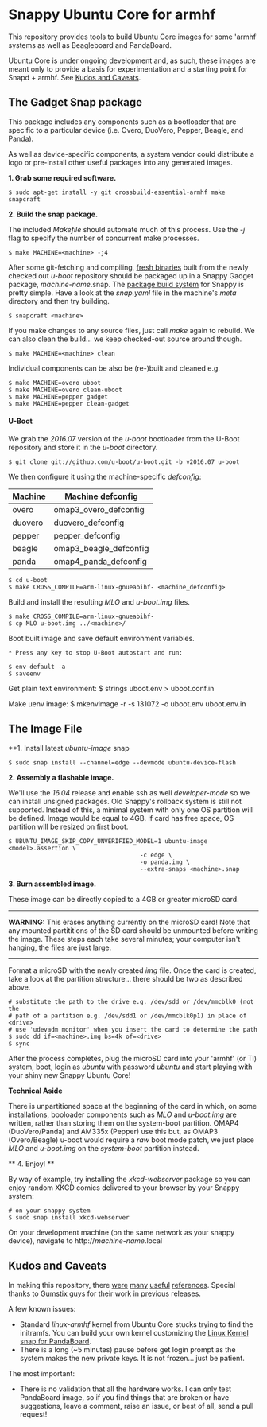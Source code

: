 Snappy Ubuntu Core for armhf
============================
This repository provides tools to build Ubuntu Core images for some 'armhf'
systems as well as Beagleboard and PandaBoard.

Ubuntu Core is under ongoing development and, as such, these images are meant
only to provide a basis for experimentation and a starting point for Snapd +
armhf. See [Kudos and Caveats](#kudos-and-caveats).

The Gadget Snap package
-------------------
This package includes any components such as a bootloader that are specific to
a particular device (i.e. Overo, DuoVero, Pepper, Beagle, and Panda).

As well as device-specific components, a system vendor could distribute a logo
or pre-install other useful packages into any generated images.

<!---
As these Gadget snaps are  available through the Snappy App Store, you can skip
this step and go to directly to [below](#assemble-your-image).
-->

**1. Grab some required software.**

    $ sudo apt-get install -y git crossbuild-essential-armhf make snapcraft

**2. Build the snap package.**

The included *Makefile* should automate much of this process.  Use the *-j* flag
to specify the number of concurrent make processes.

    $ make MACHINE=<machine> -j4

After some git-fetching and compiling, [fresh binaries](#u-boot) built from
the newly checked out *u-boot* repository should be packaged up in a Snappy
Gadget package, *machine-name*.snap. The [package build system][1] for Snappy
is pretty simple. Have a look at the *snap.yaml* file in the machine's *meta*
directory and then try building.

    $ snapcraft <machine>

If you make changes to any source files, just call *make* again to rebuild. We
can also clean the build... we keep checked-out source around though.

    $ make MACHINE=<machine> clean

Individual components can be also be (re-)built and cleaned e.g.

    $ make MACHINE=overo uboot
    $ make MACHINE=overo clean-uboot
    $ make MACHINE=pepper gadget
    $ make MACHINE=pepper clean-gadget

[1]: https://developer.ubuntu.com/en/snappy/build-apps/

#### U-Boot
We grab the *2016.07* version of the *u-boot* bootloader from the U-Boot
repository and store it in the *u-boot* directory.

    $ git clone git://github.com/u-boot/u-boot.git -b v2016.07 u-boot

We then configure it using the machine-specific *defconfig*:

Machine  | Machine defconfig
---------|-------------------
overo    | omap3_overo_defconfig
duovero  | duovero_defconfig
pepper   | pepper_defconfig
beagle   | omap3_beagle_defconfig
panda    | omap4_panda_defconfig

    $ cd u-boot
    $ make CROSS_COMPILE=arm-linux-gnueabihf- <machine_defconfig>

Build and install the resulting *MLO* and *u-boot.img* files.

    $ make CROSS_COMPILE=arm-linux-gnueabihf-
    $ cp MLO u-boot.img ../<machine>/

Boot built image and save default environment variables.

	* Press any key to stop U-Boot autostart and run:

	$ env default -a
	$ saveenv

Get plain text environment:
	$ strings uboot.env > uboot.conf.in

Make uenv image:
	$ mkenvimage -r -s 131072 -o uboot.env uboot.env.in


The Image File
--------------
**1. Install latest *ubuntu-image* snap

    $ sudo snap install --channel=edge --devmode ubuntu-device-flash

**2. Assembly a flashable image.**

We'll use the *16.04* release and enable ssh as well *developer-mode* so we
can install unsigned packages. Old Snappy's rollback system is still not
supported. Instead of this, a minimal system with only one OS partition will be
defined. Image would be equal to 4GB. If card has free space, OS partition will
be resized on first boot.


	$ UBUNTU_IMAGE_SKIP_COPY_UNVERIFIED_MODEL=1 ubuntu-image <model>.assertion \
										 -c edge \
										 -o panda.img \
										 --extra-snaps <machine>.snap

<!---

------------------------------------------------------------------------------
**Note:**

As these Gadget snaps are available through the Snappy App Store, just
replace *machine-name*.snap with *machine-name* in the *--gadget* argument
above and the Gadget snap will be automatically fetched from the store.

------------------------------------------------------------------------------
-->

**3. Burn assembled image.**

These image can be directly copied to a 4GB or greater microSD card.

------------------------------------------------------------------------------
**WARNING:**
This erases anything currently on the microSD card!  Note that any mounted
partititions of the SD card should be unmounted before writing the image. These
steps each take several minutes; your computer isn't hanging, the files are
just large.

------------------------------------------------------------------------------

Format a microSD with the newly created *img* file.  Once the card is created,
take a look at the partition structure... there should be two as described above.

    # substitute the path to the drive e.g. /dev/sdd or /dev/mmcblk0 (not the
    # path of a partition e.g. /dev/sdd1 or /dev/mmcblk0p1) in place of <drive>
    # use 'udevadm monitor' when you insert the card to determine the path
    $ sudo dd if=<machine>.img bs=4k of=<drive>
    $ sync

After the process completes, plug the microSD card into your 'armhf' (or TI)
system, boot, login as *ubuntu* with password *ubuntu* and start playing with
your shiny new Snappy Ubuntu Core!

**Technical Aside**

There is unpartitioned space at the beginning of the card in which, on some
installations, booloader components such as *MLO* and *u-boot.img* are written,
rather than storing them on the system-boot partition.  OMAP4 (DuoVero/Panda)
and AM335x (Pepper) use this but, as OMAP3 (Overo/Beagle) u-boot would require
a *raw* boot mode patch, we just place *MLO* and *u-boot.img* on the
*system-boot* partition instead.

** 4. Enjoy! **

By way of example, try installing the *xkcd-webserver* package so you can
enjoy random XKCD comics delivered to your browser by your Snappy system:

    # on your snappy system
    $ sudo snap install xkcd-webserver

On your development machine (on the same network as your snappy device),
navigate to http://*machine-name*.local


Kudos and Caveats
-----------------
In making this repository, there [were][4] [many][5] [useful][6]
[references][7]. Special thanks to [Gumstix guys][8] for their work in [previous][9]
releases.

A few known issues:

 * Standard *linux-armhf* kernel from Ubuntu Core stucks trying to find the
   initramfs. You can build your own kernel customizing the
   [Linux Kernel snap for PandaBoard][10].
 * There is a long (~5 minutes) pause before get login prompt as the system
   makes the new private keys. It is not frozen... just be patient.

The most important:

 * There is no validation that all the hardware works. I can only test
   PandaBoard image, so if you find things that are broken or have suggestions,
   leave a comment, raise an issue, or best of all, send a pull request!

[4]: https://developer.ubuntu.com/en/snappy/guides/porting/
[5]: https://wiki.ubuntu.com/SecurityTeam/PublicationNotes#Ubuntu_Core
[6]: https://lists.ubuntu.com/archives/snappy-devel/2016-January/001400.html
[7]: https://lists.ubuntu.com/mailman/listinfo/snapcraft
[8]: https://www.gumstix.com/about-us/
[9]: https://github.com/gumstix/snappy
[10]: https://github.com/ehbello/linux-panda-snap

